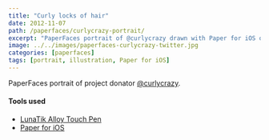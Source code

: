 ```yaml
---
title: "Curly locks of hair"
date: 2012-11-07
path: /paperfaces/curlycrazy-portrait/
excerpt: "PaperFaces portrait of @curlycrazy drawn with Paper for iOS on an iPad."
image: ../../images/paperfaces-curlycrazy-twitter.jpg
categories: [paperfaces]
tags: [portrait, illustration, Paper for iOS]
---
```


PaperFaces portrait of project donator [@curlycrazy](https://twitter.com/curlycrazy).

#### Tools used

- [LunaTik Alloy Touch Pen](https://www.amazon.com/gp/product/B00821TR7G/ref=as_li_ss_tl?ie=UTF8&tag=mademist-20&linkCode=as2&camp=1789&creative=390957&creativeASIN=B00821TR7G)
- [Paper for iOS](https://paper.bywetransfer.com/)
